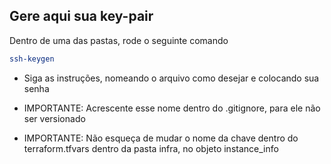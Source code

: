 ## Gere aqui sua key-pair

Dentro de uma das pastas, rode o seguinte comando
```bash
ssh-keygen
```
- Siga as instruções, nomeando  o arquivo como desejar e colocando sua senha

- IMPORTANTE:  Acrescente esse nome dentro do .gitignore, para ele não ser versionado

- IMPORTANTE: Não esqueça de mudar o nome da chave dentro do terraform.tfvars dentro da pasta infra, no objeto instance_info
